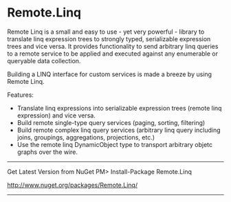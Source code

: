 # Remote.Linq

Remote Linq is a small and easy to use - yet very powerful - library to translate linq expression trees to strongly typed, serializable expression trees and vice versa. It provides functionality to send arbitrary linq queries to a remote service to be applied and executed against any enumerable or queryable data collection.

Building a LINQ interface for custom services is made a breeze by using Remote Linq.


Features:
* Translate linq expressions into serializable expression trees (remote linq expression) and vice versa. 
* Build remote single-type query services (paging, sorting, filtering)
* Build remote complex linq query services (arbitrary linq query including joins, groupings, aggregations, projections, etc.)
* Use the remote linq DynamicObject type to transport arbitrary objetc graphs over the wire.


* * * * * * * * * * * * * * * * * * * * * * * * * * * * *
Get Latest Version from NuGet
PM> Install-Package Remote.Linq

http://www.nuget.org/packages/Remote.Linq/ 
* * * * * * * * * * * * * * * * * * * * * * * * * * * * *